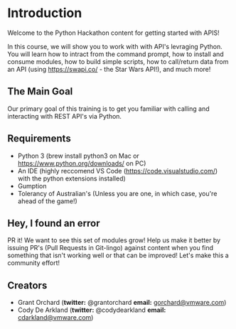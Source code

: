 # Introduction

Welcome to the Python Hackathon content for getting started with APIS!

In this course, we will show you to work with with API's levraging Python. You will learn how to intract from the command prompt, how to install and consume modules, how to build simple scripts, how to call/return data from an API (using https://swapi.co/ - the Star Wars API!), and much more!

## The Main Goal

Our primary goal of this training is to get you familiar with calling and interacting with REST API's via Python.

## Requirements

* Python 3 (brew install python3 on Mac or https://www.python.org/downloads/ on PC)
* An IDE (highly reccomend VS Code (https://code.visualstudio.com/) with the python extensions installed)
* Gumption
* Tolerancy of Australian's (Unless you are one, in which case, you're ahead of the game!)

## Hey, I found an error

PR it! We want to see this set of modules grow! Help us make it better by issuing PR's (Pull Requests in Git-lingo) against content when you find something that isn't working well or that can be improved! Let's make this a community effort!

## Creators

* Grant Orchard (__twitter:__ @grantorchard __email:__ gorchard@vmware.com)
* Cody De Arkland (__twitter:__ @codydearkland __email:__ cdarkland@vmware.com)